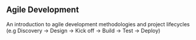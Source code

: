 Agile Development
-----------------

An introduction to agile development methodologies and project lifecycles (e.g Discovery -> Design -> Kick off -> Build -> Test -> Deploy)
